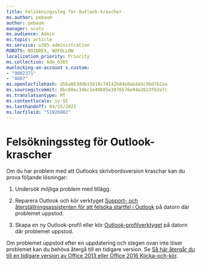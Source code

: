 ```yaml
---
title: Felsökningssteg för Outlook-krascher
ms.author: pebaum
author: pebaum
manager: scotv
ms.audience: Admin
ms.topic: article
ms.service: o365-administration
ROBOTS: NOINDEX, NOFOLLOW
localization_priority: Priority
ms.collection: Adm_O365
munlocking-an-account s.custom:
- "9002371"
- "4607"
ms.openlocfilehash: d5ba863ddb15b18c74142b84e0ab4a5c9bd7b2aa
ms.sourcegitcommit: 8bc60ec34bc1e40685e3976576e04a2623f63a7c
ms.translationtype: MT
ms.contentlocale: sv-SE
ms.lasthandoff: 04/15/2021
ms.locfileid: "51826982"
---
```

# <a name="outlook-crash-troubleshooting-steps"></a>Felsökningssteg för Outlook-krascher

Om du har problem med att Outlooks skrivbordsversion kraschar kan du prova följande lösningar:

1. Undersök möjliga problem med tillägg.

2. Reparera Outlook och kör verktyget [Support- och återställningsassistenten för att felsöka startfel i Outlook](https://aka.ms/SaRA-OutlookWontStart) på datorn där problemet uppstod.

3. Skapa en ny Outlook-profil eller kör [Outlook-profilverktyget](https://aka.ms/SaRA-OutlookSetupProfile) på datorn där problemet uppstod.

Om problemet uppstod efter en uppdatering och stegen ovan inte löser problemet kan du behöva återgå till en tidigare version. Se [Så här återgår du till en tidigare version av Office 2013 eller Office 2016 Klicka-och-kör](https://support.microsoft.com/help/2770432).
